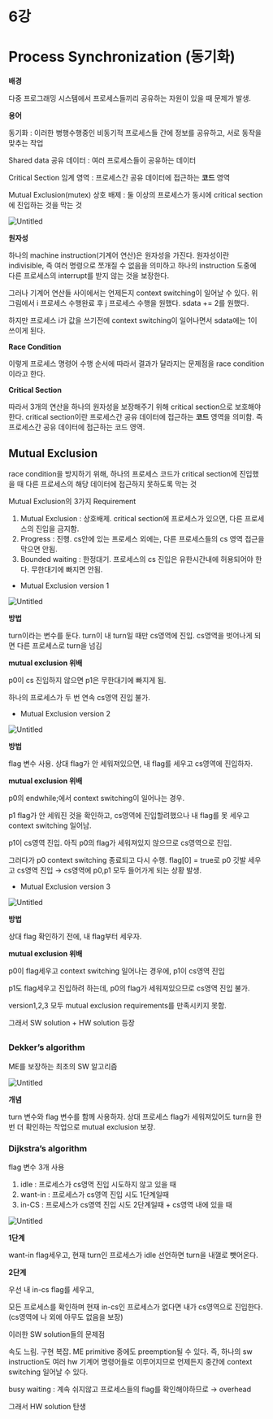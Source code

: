# 6강

# Process Synchronization (동기화)

**배경**

다중 프로그래밍 시스템에서 프로세스들끼리 공유하는 자원이 있을 때 문제가 발생.

**용어**

동기화 : 이러한 병행수행중인 비동기적 프로세스들 간에 정보를 공유하고, 서로 동작을 맞추는 작업

Shared data 공유 데이터 : 여러 프로세스들이 공유하는 데이터

Critical Section 임계 영역 : 프로세스간 공유 데이터에 접근하는 **코드** 영역

Mutual Exclusion(mutex) 상호 배제 : 둘 이상의 프로세스가 동시에 critical section에 진입하는 것을 막는 것

![Untitled](https://prod-files-secure.s3.us-west-2.amazonaws.com/14b1c30e-5d3b-48f6-8b6e-6fee7cccb9d0/b56f2bce-b3fd-4c11-9020-a5b73ce57a56/Untitled.png)

**원자성**

하나의 machine instruction(기계어 연산)은 원자성을 가진다. 원자성이란 indivisible, 즉 여러 명령으로 쪼개질 수 없음을 의미하고 하나의 instruction 도중에 다른 프로세스의 interrupt를 받지 않는 것을 보장한다. 

그러나 기계어 연산들 사이에서는 언제든지 context switching이 일어날 수 있다. 위 그림에서 i 프로세스 수행완료 후 j 프로세스 수행을 원했다. sdata += 2를 원했다. 

하지만 프로세스 i가 값을 쓰기전에 context switching이 일어나면서 sdata에는 1이 쓰이게 된다.

**Race Condition**

이렇게 프로세스 명령어 수행 순서에 따라서 결과가 달라지는 문제점을 race condition이라고 한다.

**Critical Section**

따라서 3개의 연산을 하나의 원자성을 보장해주기 위해 critical section으로 보호해야 한다. critical section이란 프로세스간 공유 데이터에 접근하는 **코드** 영역을 의미함. 즉 프로세스간 공유 데이터에 접근하는 코드 영역.

## **Mutual Exclusion**

race condition을 방지하기 위해, 하나의 프로세스 코드가 critical section에 진입했을 때 다른 프로세스의 해당 데이터에 접근하지 못하도록 막는 것

Mutual Exclusion의 3가지 Requirement

1. Mutual Exclusion : 상호배제. critical section에 프로세스가 있으면, 다른 프로세스의 진입을 금지함.
2. Progress : 진행. cs안에 있는 프로세스 외에는, 다른 프로세스들의 cs 영역 접근을 막으면 안됨.
3. Bounded waiting : 한정대기. 프로세스의 cs 진입은 유한시간내에 허용되어야 한다. 무한대기에 빠지면 안됨.

- Mutual Exclusion version 1

![Untitled](https://prod-files-secure.s3.us-west-2.amazonaws.com/14b1c30e-5d3b-48f6-8b6e-6fee7cccb9d0/557c36d3-cf6f-4bf2-ae79-991b77d3f657/Untitled.png)

**방법**

turn이라는 변수를 둔다. turn이 내 turn일 때만 cs영역에 진입. cs영역을 벗어나게 되면 다른 프로세스로 turn을 넘김

**mutual exclusion 위배**

p0이 cs 진입하지 않으면 p1은 무한대기에 빠지게 됨.

하나의 프로세스가 두 번 연속 cs영역 진입 불가.

- Mutual Exclusion version 2

![Untitled](https://prod-files-secure.s3.us-west-2.amazonaws.com/14b1c30e-5d3b-48f6-8b6e-6fee7cccb9d0/436dba0b-5bc8-48d9-9666-0c8998bee497/Untitled.png)

**방법**

flag 변수 사용. 상대 flag가 안 세워져있으면, 내 flag를 세우고 cs영역에 진입하자.

**mutual exclusion 위배**

p0의 endwhile;에서 context switching이 일어나는 경우.

p1 flag가 안 세워진 것을 확인하고, cs영역에 진입할려했으나 내 flag를 못 세우고 context switching 일어남.

p1이 cs영역 진입. 아직 p0의 flag가 세워져있지 않으므로 cs영역으로 진입.

그러다가 p0 context switching 종료되고 다시 수행. flag[0] = true로 p0 깃발 세우고 cs영역 진입 → cs영역에 p0,p1 모두 들어가게 되는 상황 발생.

- Mutual Exclusion version 3

![Untitled](https://prod-files-secure.s3.us-west-2.amazonaws.com/14b1c30e-5d3b-48f6-8b6e-6fee7cccb9d0/32a97691-d95a-4125-85ce-b949451e65d7/Untitled.png)

**방법**

상대 flag 확인하기 전에, 내 flag부터 세우자.

**mutual exclusion 위배**

p0이 flag세우고 context switching 일어나는 경우에, p1이 cs영역 진입

p1도 flag세우고 진입하려 하는데, p0의 flag가 세워져있으므로 cs영역 진입 불가.

version1,2,3 모두 mutual exclusion requirements를 만족시키지 못함.

그래서 SW solution + HW solution 등장

## <ME SW solution>

### Dekker’s algorithm

ME를 보장하는 최초의 SW 알고리즘

![Untitled](https://prod-files-secure.s3.us-west-2.amazonaws.com/14b1c30e-5d3b-48f6-8b6e-6fee7cccb9d0/42b1cd93-0f06-4a58-a53c-c954986cf12b/Untitled.png)

**개념**

turn 변수와 flag 변수를 함께 사용하자. 상대 프로세스 flag가 세워져있어도 turn을 한 번 더 확인하는 작업으로 mutual exclusion 보장.

### Dijkstra’s algorithm

flag 변수 3개 사용

1. idle : 프로세스가 cs영역 진입 시도하지 않고 있을 때
2. want-in : 프로세스가 cs영역 진입 시도 1단계일때
3. in-CS : 프로세스가 cs영역 진입 시도 2단계일때 + cs영역 내에 있을 때

![Untitled](https://prod-files-secure.s3.us-west-2.amazonaws.com/14b1c30e-5d3b-48f6-8b6e-6fee7cccb9d0/42b1cd93-0f06-4a58-a53c-c954986cf12b/Untitled.png)

**1단계**

want-in flag세우고, 현재 turn인 프로세스가 idle 선언하면 turn을 내껄로 뺏어온다.

**2단계**

우선 내 in-cs flag를 세우고,

모든 프로세스를 확인하며 현재 in-cs인 프로세스가 없다면 내가 cs영역으로 진입한다. (cs영역에 나 외에 아무도 없음을 보장)

이러한 SW solution들의 문제점

속도 느림. 구현 복잡. ME primitive 중에도 preemption될 수 있다. 즉, 하나의 sw instruction도 여러 hw 기계어 명령어들로 이루어지므로 언제든지 중간에 context switching 일어날 수 있다.

busy waiting : 계속 쉬지않고 프로세스들의 flag를 확인해야하므로 → overhead

그래서 HW solution 탄생

